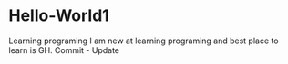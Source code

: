 # Hello-World1
Learning programing
I am new at learning programing and best place to learn is GH.
Commit - Update
